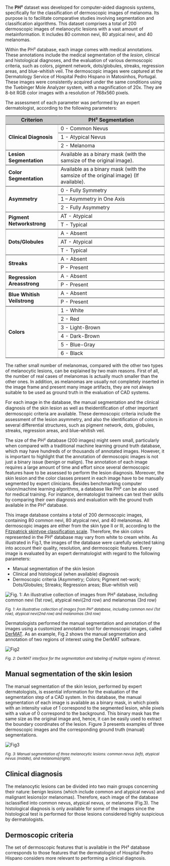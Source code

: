 The **PH²** dataset was developed for computer-aided diagnosis systems, specifically for the classification of dermoscopic images of melanoma. Its purpose is to facilitate comparative studies involving segmentation and classification algorithms. This dataset comprises a total of 200 dermoscopic images of melanocytic lesions with a vast amount of metainformation. It includes 80 common nevi, 80 atypical nevi, and 40 melanomas.

Within the PH² database, each image comes with medical annotations. These annotations include the medical segmentation of the *lesion*, clinical and histological diagnoses, and the evaluation of various dermoscopic criteria, such as colors, pigment network, dots/globules, streaks, regression areas, and blue-whitish veil. The dermoscopic images were captured at the Dermatology Service of Hospital Pedro Hispano in Matosinhos, Portugal. These images were consistently acquired under the same conditions using the Tuebinger Mole Analyzer system, with a magnification of 20x. They are 8-bit RGB color images with a resolution of 768x560 pixels.

The assessment of each parameter was performed by an expert dermatologist, according to the following parameters:

<div>
  <table border="1" bordercolor="#CCCCCC" cellpadding="2" style="margin-top:15px; margin-bottom:5px;">
    <tbody>
      <tr align="center" bgcolor="#CCCCCC">
        <td><strong>Criterion</strong></td>
        <td><strong>PH² Segmentation</strong></td>
      </tr>

  <tr>
    <td rowspan="3"><strong>Clinical Diagnosis</td>
    <td>0 - Common Nevus</td>
  </tr>
  <tr>
    <td>1 - Atypical Nevus</td>
  </tr>
  <tr>
    <td>2 - Melanoma</td>
  </tr

  <tr>
    <td rowspan="1"><strong>Lesion Segmentation</td>
    <td>Available as a binary mask (with the samsize of the original image).</td>
  </tr

  <tr>
    <td rowspan="1"><strong>Color Segmentation</td>
    <td>Available as a binary mask (with the samsize of the original image) (If available).</td>
  </tr

  <tr>
    <td rowspan="3"><strong>Asymmetry</strong></td>
    <td>0 - Fully Symmetry</td>
  </tr>
  <tr>
    <td>1 – Asymmetry in One Axis</td>
  </tr>
  <tr>
    <td>2 - Fully Asymmetry</td>
  </tr

  <tr>
    <td rowspan="2"><strong>Pigment Networkstrong</td>
    <td>AT - Atypical</td>
  </tr>
  <tr>
    <td>T - Typical</td>
  </tr

  <tr>
    <td rowspan="3"><strong>Dots/Globules</strong>
    <td>A - Absent</td>
  </tr>
  <tr>
    <td>AT - Atypical</td>
  </tr>
  <tr>
    <td>T - Typical</td>
  </tr
  
  <tr>
    <td rowspan="2"><strong>Streaks</strong></td>
    <td>A - Absent</td>
  </tr>
  <tr>
    <td>P - Present</td>
  </tr

  <tr>
    <td rowspan="2"><strong>Regression Areasstrong</td>
    <td>A - Absent</td>
  </tr>
  <tr>
    <td>P - Present</td>
  </tr

  <tr>
    <td rowspan="2"><strong>Blue Whitish Veilstrong</td>
    <td>A - Absent</td>
  </tr>
  <tr>
    <td>P - Present</td>
  </tr

  <tr>
    <td rowspan="6"><strong>Colors</strong></td>
    <td>1 - White</td>
  </tr>
  <tr>
    <td>2 - Red</td>
  </tr>
  <tr>
    <td>3 - Light-Brown</td>
  </tr>
  <tr>
    <td>4 - Dark-Brown</td>
  </tr>
  <tr>
    <td>5 - Blue-Gray</td>
  </tr>
  <tr>
    <td>6 - Black</td>
  </tr>
    </tbody>
  </table>
</div>

The rather small number of melanomas, compared with the other two types of melanocytic lesions, can be explained by two main reasons. First of all, the number of real cases of melanomas is actually much smaller than the other ones. In addition, as melanomas are usually not completely inserted in the image frame and present many image artifacts, they are not always suitable to be used as ground truth in the evaluation of CAD systems.

For each image in the database, the manual segmentation and the clinical diagnosis of the skin lesion as well as theidentiﬁcation of other important dermoscopic criteria are available. These dermoscopic criteria include the assessment of the lesion asymmetry, and also the identiﬁcation of colors in several differential structures, such as pigment network, dots, globules, streaks, regression areas, and blue-whitish veil.

The size of the PH² database (200 images) might seem small, particularly when compared with a traditional machine learning ground truth database, which may have hundreds of or thousands of annotated images. However, it is important to highlight that the annotation of dermoscopic images is not just a binary issue (benign or malign). The annotation of each image requires a large amount of time and effort since several dermoscopic features have to be assessed to perform the lesion diagnosis. Moreover, the skin lesion and the color classes present in each image have to be manually segmented by expert clinicians. Besides benchmarking computer vision/machine learning algorithms, a database like PH² can be also used for medical training. For instance, dermatologist trainees can test their skills by comparing their own diagnosis and evaluation with the ground truth available in the PH² database.

This image database contains a total of 200 dermoscopic images, containing 80 common nevi, 80 atypical nevi, and 40 melanomas. All dermoscopic images are either from the skin type II or III, according to the [Fitzpatrick skintype classiﬁcation scale](https://www.bioline.org.br/request?dv09029). Therefore, the skin colors represented in the PH² database may vary from white to cream white. As illustrated in Fig.1, the images of the database were carefully selected taking into account their quality, resolution, and dermoscopic features. Every image is evaluated by an expert dermatologist with regard to the following parameters:

- Manual segmentation of the skin lesion
- Clinical and histological (when available) diagnosis
- Dermoscopic criteria (Asymmetry; Colors; Pigment net-work; Dots/Globules; Streaks; Regression areas; Blue-whitish veil)

![Fig. 1: An illustrative collection of images from PH² database, including common nevi (1st row), atypical nevi(2nd row) and melanomas (3rd row)](https://i.ibb.co/bv9QBkt/2023-09-24-150038.png)

<span style="font-size: smaller; font-style: italic;">Fig. 1: An illustrative collection of images from PH² database, including common nevi (1st row), atypical nevi(2nd row) and melanomas (3rd row)</span>

Dermatologists performed the manual segmentation and annotation of the images using a customized annotation tool for dermoscopic images, called [DerMAT](https://dl.acm.org/doi/10.1145/2304496.2304501). As an example, Fig.2 shows the manual segmentation and annotation of two regions of interest using the DerMAT software.

![Fig2](https://i.ibb.co/G5M9KkC/Manual-segmentation-of-three-melanocytic-lesions-common-nevus-left-atypical-nevus.jpg)

<span style="font-size: smaller; font-style: italic;">Fig. 2: DerMAT interface for the segmentation and labeling of multiple regions of interest.</span>

## Manual segmentation of the skin lesion

The manual segmentation of the skin lesion, performed by expert dermatologists, is essential information for the evaluation of the segmentation step of a CAD system. In this database, the manual segmentation of each image is available as a binary mask, in which pixels with an intensity value of 1 correspond to the segmented lesion, while pixels with a value of 0 correspond to the background. This binary mask has the same size as the original image and, hence, it can be easily used to extract the boundary coordinates of the lesion. Figure 3 presents examples of three dermoscopic images and the corresponding ground truth (manual) segmentations.

![Fig3](https://i.ibb.co/CHTd5Jv/Original-image-left-blue-gray-middle-and-dark-brown-region-right.png)

<span style="font-size: smaller; font-style: italic;">Fig. 3: Manual segmentation of three melanocytic lesions: common nevus (left), atypical nevus (middle), and melanoma(right).</span>

## Clinical diagnosis

The melanocytic lesions can be divided into two main groups concerning their nature: benign lesions (which include common and atypical nevus) and malignant lesions(or melanomas). Therefore, each image of the database isclassiﬁed into common nevus, atypical nevus, or melanoma (Fig.3). The histological diagnosis is only available for some of the images since the histological test is performed for those lesions considered highly suspicious by dermatologists.

## Dermoscopic criteria

The set of dermoscopic features that is available in the PH² database corresponds to those features that the dermatologist of Hospital Pedro Hispano considers more relevant to performing a clinical diagnosis. 
